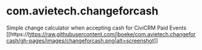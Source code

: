 # com.avietech.changeforcash
Simple change calculator when accepting cash for CiviCRM Paid Events
[[https://https://raw.githubusercontent.com/jboeke/com.avietech.changeforcash/gh-pages/images/changeforcash.png|alt=screenshot]]
